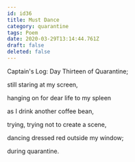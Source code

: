 ```yaml
---
id: id36
title: Must Dance
category: quarantine
tags: Poem
date: 2020-03-29T13:14:44.761Z
draft: false
deleted: false
---
```


Captain's Log: Day Thirteen of Quarantine;

still staring at my screen,

hanging on for dear life to my spleen

as I drink another coffee bean,

trying, trying not to create a scene,

dancing dressed red outside my window;

during quarantine.